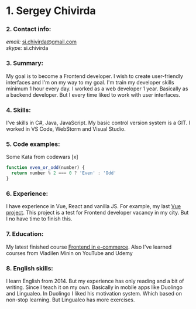 # 1. Sergey Chivirda
### 2. Contact info:  
*email:* si.chivirda@gmail.com  
*skype:* si.chivirda  
### 3. Summary: 
My goal is to become a Frontend developer. I wish to create user-friendly interfaces 
and I'm on my way to my goal. I'm train my developer skills minimum 1 hour every day.
I worked as a web developer 1 year. Basically as a backend developer. But I every time
liked to work with user interfaces.
### 4. Skills: 
I've skills in C#, Java, JavaScript. My basic control version system is a GIT. I worked in VS Code,
WebStorm and Visual Studio.
### 5. Code examples: 
Some Kata from codewars [x] 
```javascript
function even_or_odd(number) {
  return number % 2 === 0 ? 'Even' : 'Odd'
}
```
### 6. Experience: 
I have experience in Vue, React and vanilla JS. For example, my last [Vue project](https://github.com/Chivirda/vue-frontend).
This project is a test for Frontend developer vacancy in my city. But I no have time to finish this.
### 7. Education:
My latest finished course [Frontend in e-commerce](https://study.oneway.su/upload/certificate/frontend-21.pdf).
Also I've learned courses from Vladilen Minin on YouTube and Udemy
### 8. English skills:
I learn English from 2014. But my experience has only reading and a bit of writing. Since I teach it on my own.
Basically in mobile apps like Duolingo and Lingualeo. In Duolingo I liked his motivation system.
Which based on non-stop learning. But Lingualeo has more exercises. 